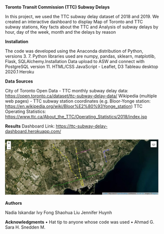 

**Toronto Transit Commission (TTC) Subway Delays**

In this project, we used the TTC subway delay dataset of 2018 and 2019. We created an interactive dashboard to display Map of Toronto and TTC subway stations, Key facts about the TTC and Analysis of subway delays by hour, day of the week, month and the delays by reason

**Installation**

The code was developed using the Anaconda distribution of Python, versions 3. 7. Python libraries used are numpy, pandas, sklearn, matplotlib, Flask, SQLAlchemy.Installation
Data upload to ASW and connect with PostgreSQL version 11.
HTML/CSS
JavaScript - Leaflet, D3
Tableau desktop 2020.1 
Heroku

**Data Sources**

City of Toronto Open Data - TTC monthly subway delay data: https://open.toronto.ca/dataset/ttc-subway-delay-data/
Wikipedia (multiple web pages) - TTC subway station coordinates (e.g. Bloor-Yonge station: https://en.wikipedia.org/wiki/Bloor%E2%80%93Yonge_station)
TTC Operating Statistics: https://www.ttc.ca/About_the_TTC/Operating_Statistics/2018/index.jsp


**Results**
Dashboard Link:
https://ttc-subway-delay-dashboard.herokuapp.com/

![map.jpg](Images/map.jpg)


**Authors**

Nadia Iskandar
Ivy Fong
Shaohua Liu
Jennifer Huynh

**Acknowledgments**
•	Hat tip to anyone whose code was used
•	Ahmad G. Sara H. Snedden M.

